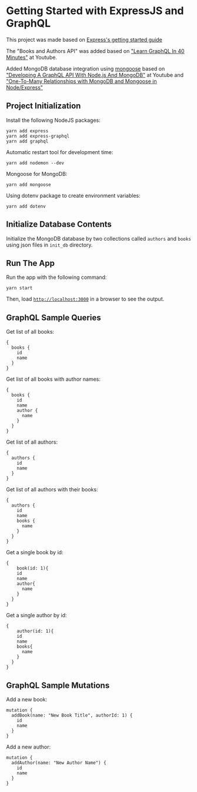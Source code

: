 # Getting Started with ExpressJS and GraphQL

This project was made based on [Express's getting started guide](https://expressjs.com/en/starter/installing.html)

The "Books and Authors API" was added based on ["Learn GraphQL In 40 Minutes"](https://www.youtube.com/watch?v=ZQL7tL2S0oQ) at Youtube.

Added MongoDB database integration using [mongoose](https://mongoosejs.com/docs/index.html) based on ["Developing A GraphQL API With Node.js And MongoDB"](https://www.youtube.com/watch?v=0bYf1wcOK9o) at Youtube and ["One-To-Many Relationships with MongoDB and Mongoose in Node/Express"](https://medium.com/@brandon.lau86/one-to-many-relationships-with-mongodb-and-mongoose-in-node-express-d5c9d23d93c2)

## Project Initialization

Install the following NodeJS packages:

```console
yarn add express
yarn add express-graphql
yarn add graphql
```

Automatic restart tool for development time:

```console
yarn add nodemon --dev
```

Mongoose for MongoDB:

```console
yarn add mongoose
```

Using dotenv package to create environment variables:

```console
yarn add dotenv
```

## Initialize Database Contents 

Initialize the MongoDB database by two collections called `authors` and `books` using json files in `init_db` directory.
## Run The App

Run the app with the following command:

```console
yarn start
```
Then, load [`http://localhost:3000`](http://localhost:3000) in a browser to see the output.

## GraphQL Sample Queries

Get list of all books:

```console
{
  books {
    id
    name
  }
}
```

Get list of all books with author names:

```console
{
  books {
    id
    name
    author {
      name
    }
  }
}
```

Get list of all authors:

```console
{
  authors {
    id
    name
  }
}
```

Get list of all authors with their books:

```console
{
  authors {
    id
    name
    books {
      name
    }
  }
}
```

Get a single book by id:

```console
{
	book(id: 1){
    id
    name
    author{
      name
    }
  }
}
```

Get a single author by id:

```console
{
	author(id: 1){
    id
    name
    books{
      name
    }
  }
}
```

## GraphQL Sample Mutations

Add a new book:

```console
mutation {
  addBook(name: "New Book Title", authorId: 1) {
    id
    name
  }
}
```

Add a new author:

```console
mutation {
  addAuthor(name: "New Author Name") {
    id
    name
  }
}
```